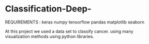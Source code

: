 # Classification-Deep-
REQUIREMENTS :
keras 
numpy 
tensorflow
pandas 
matplotlib 
seaborn 


At this project we used a data set to classify cancer.
using many visualization methods using python libraries.
